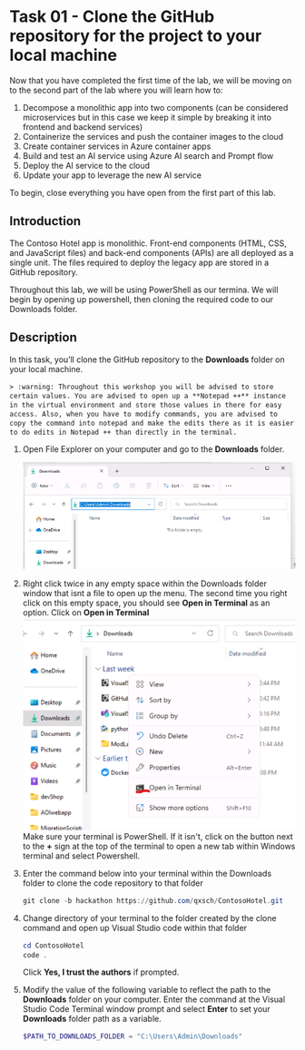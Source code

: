 # Task 01 - Clone the GitHub repository for the project to your local machine

Now that you have completed the first time of the lab, we will be moving on to the second part of the lab where you will learn how to:
1. Decompose a monolithic app into two components (can be considered microservices but in this case we keep it simple by breaking it into frontend and backend services)
1. Containerize the services and push the container images to the cloud
1. Create container services in Azure container apps
1. Build and test an AI service using Azure AI search and Prompt flow
1. Deploy the AI service to the cloud
1. Update your app to leverage the new AI service

To begin, close everything you have open from the first part of this lab.

## Introduction

The Contoso Hotel app is monolithic. Front-end components (HTML, CSS, and JavaScript files) and back-end components (APIs) are all deployed as a single unit. The files required to deploy the legacy app are stored in a GitHub repository. 

Throughout this lab, we will be using PowerShell as our termina. We will begin by opening up powershell, then cloning the required code to our Downloads folder.

## Description

In this task, you’ll clone the GitHub repository to the **Downloads** folder on your local machine.

    > :warning: Throughout this workshop you will be advised to store certain values. You are advised to open up a **Notepad ++** instance in the virtual environment and store those values in there for easy access. Also, when you have to modify commands, you are advised to copy the command into notepad and make the edits there as it is easier to do edits in Notepad ++ than directly in the terminal.

1.  Open File Explorer on your computer and go to the **Downloads** folder. 

    ![otderjk6.png](../../media/otderjk6.png)

1. Right click twice in any empty space within the Downloads folder window that isnt a file to open up the menu. The second time you right click on this empty space, you should see **Open in Terminal** as an option. Click on **Open in Terminal**
    ![adsad32](../../media/adsad32.png)
Make sure your terminal is PowerShell. If it isn't, click on the button next to the **+** sign at the top of the terminal to open a new tab within Windows terminal and select Powershell.

1. Enter the command below into your terminal within the Downloads folder to clone the code repository to that folder

    ```powershell
    git clone -b hackathon https://github.com/qxsch/ContosoHotel.git
    ```

1. Change directory of your terminal to the folder created by the clone command and open up Visual Studio code within that folder

    ```powershell
    cd ContosoHotel
    code .
    ```
    Click **Yes, I trust the authors** if prompted.

1. Modify the value of the following variable to reflect the path to the **Downloads** folder on your computer. Enter the command at the Visual Studio Code Terminal window prompt and select **Enter** to set your **Downloads** folder path as a variable.

    ```powershell
    $PATH_TO_DOWNLOADS_FOLDER = "C:\Users\Admin\Downloads"
    ```